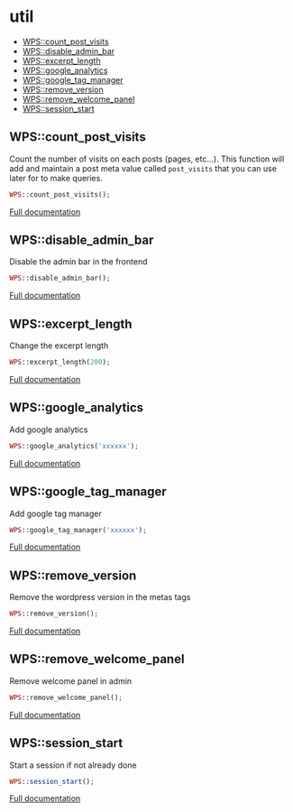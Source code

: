 # util

- [WPS::count_post_visits](#WPS_count_post_visits)
- [WPS::disable_admin_bar](#WPS_disable_admin_bar)
- [WPS::excerpt_length](#WPS_excerpt_length)
- [WPS::google_analytics](#WPS_google_analytics)
- [WPS::google_tag_manager](#WPS_google_tag_manager)
- [WPS::remove_version](#WPS_remove_version)
- [WPS::remove_welcome_panel](#WPS_remove_welcome_panel)
- [WPS::session_start](#WPS_session_start)
<a name="WPS_count_post_visits"></a>
## WPS::count_post_visits
Count the number of visits on each posts (pages, etc...).
This function will add and maintain a post meta value called `post_visits` that you can use later for to make queries.

```php
WPS::count_post_visits();
```

[Full documentation](/doc/src/functions/util/count_post_visits.md)

<a name="WPS_disable_admin_bar"></a>
## WPS::disable_admin_bar
Disable the admin bar in the frontend

```php
WPS::disable_admin_bar();
```

[Full documentation](/doc/src/functions/util/disable_admin_bar.md)

<a name="WPS_excerpt_length"></a>
## WPS::excerpt_length
Change the excerpt length

```php
WPS::excerpt_length(200);
```

[Full documentation](/doc/src/functions/util/excerpt_length.md)

<a name="WPS_google_analytics"></a>
## WPS::google_analytics
Add google analytics

```php
WPS::google_analytics('xxxxxx');
```

[Full documentation](/doc/src/functions/util/google_analytics.md)

<a name="WPS_google_tag_manager"></a>
## WPS::google_tag_manager
Add google tag manager

```php
WPS::google_tag_manager('xxxxxx');
```

[Full documentation](/doc/src/functions/util/google_tag_manager.md)

<a name="WPS_remove_version"></a>
## WPS::remove_version
Remove the wordpress version in the metas tags

```php
WPS::remove_version();
```

[Full documentation](/doc/src/functions/util/remove_version.md)

<a name="WPS_remove_welcome_panel"></a>
## WPS::remove_welcome_panel
Remove welcome panel in admin

```php
WPS::remove_welcome_panel();
```

[Full documentation](/doc/src/functions/util/remove_welcome_panel.md)

<a name="WPS_session_start"></a>
## WPS::session_start
Start a session if not already done

```php
WPS::session_start();
```

[Full documentation](/doc/src/functions/util/session_start.md)
